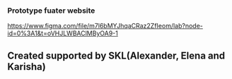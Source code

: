 ### Prototype fuater website

https://www.figma.com/file/m7l6bMYJhqaCRaz2ZfIeom/lab?node-id=0%3A1&t=oVHJLWBAClMByOA9-1

## Created supported by SKL(Alexander, Elena and Karisha)
